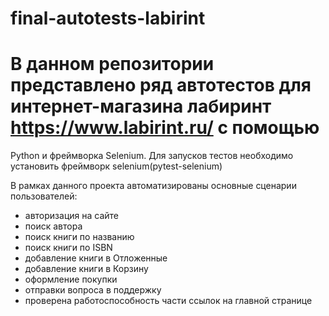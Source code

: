 # final-autotests-labirint
# В данном репозитории представлено ряд автотестов для интернет-магазина лабиринт https://www.labirint.ru/ с помощью 
Python и фреймворка Selenium. Для запусков тестов необходимо установить фреймворк selenium(pytest-selenium) 

В рамках данного проекта автоматизированы основные сценарии пользователей:
* авторизация на сайте
* поиск автора
* поиск книги по названию
* поиск книги по ISBN
* добавление книги в Отложенные
* добавление книги в Корзину
* оформление покупки
* отправки вопроса в поддержку
* проверена работоспособность части ссылок на главной странице
